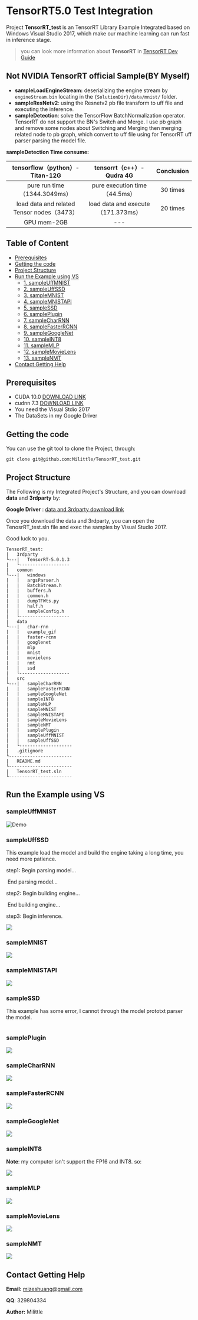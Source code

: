 # TensorRT5.0 Test Integration

Project **TensorRT_test** is an TensorRT Library Example Integrated based on Windows Visual Studio 2017, which make our machine learning can run fast in inference stage.

>you can look more information about **TensorRT** in [TensorRT Dev Guide](https://docs.nvidia.com/deeplearning/sdk/tensorrt-developer-guide/index.html) 

## Not NVIDIA TensorRT official Sample(BY Myself)

* **sampleLoadEngineStream:** deserializing the engine stream by `engineStream.bin` locating in the `{SolutionDir}/data/mnist/` folder.
* **sampleResNetv2**: using the Resnetv2 pb file transform to uff file and executing the inference.
* **sampleDetection**: solve the TensorFlow BatchNormalization operator. TensorRT do not support the BN's Switch and Merge. I use pb graph and remove some nodes about Switching and Merging then merging related node to pb graph, which  convert to uff file using for TensorRT uff parser parsing the model file.

**sampleDetection Time consume:**

|      tensorflow（python）- Titan-12G       |     tensorrt（c++）- Qudra 4G      | Conclusion |
| :----------------------------------------: | :--------------------------------: | :--------: |
|        pure run time（1344.3049ms）        |   pure execution time（44.5ms）    |  30 times  |
| load data and related Tensor nodes（3473） | load data and execute（171.373ms） |  20 times  |
|                GPU mem-2GB                 |                ---                 |            |

## Table of Content

* [Prerequisites](#Prerequisites)
* [Getting the code](#getting-the-code)
* [Project Structure](#project-structure)
* [Run the Example using VS](#run-the-example-using-vs)
  * [1. sampleUffMNIST](#sampleUffMNIST)
  * [2. sampleUffSSD](#sampleUffSSD)
  * [3. sampleMNIST](#sampleMNIST)
  * [4. sampleMNISTAPI](#sampleMNISTAPI)
  * [5. sampleSSD](#sampleSSD)
  * [6. samplePlugin](#samplePlugin)
  * [7. sampleCharRNN](#sampleCharRNN)
  * [8. sampleFasterRCNN](#sampleFasterRCNN)
  * [9. sampleGoogleNet](#sampleGoogleNet)
  * [10. sampleINT8](sampleINT8)
  * [11. sampleMLP](#sampleMLP)
  * [12. sampleMovieLens](#sampleMovieLens)
  * [13. sampleNMT](#sampleNMT)
* [Contact Getting Help](#contact-getting-help)

## Prerequisites

* CUDA 10.0  [DOWNLOAD LINK](https://developer.nvidia.com/cuda-downloads)
* cudnn 7.3 [DOWNLOAD LINK](https://developer.nvidia.com/cudnn)
* You need the Visual Stdio 2017
* The DataSets in my Google Driver

## Getting the code

You can use the git tool to clone the Project, through:

```shell
git clone git@github.com:Milittle/TensorRT_test.git
```

## Project Structure

The Following is my Integrated Project's Structure, and you can download **data** and **3rdparty** by:

**Google Driver** : [data and 3rdparty download link](https://drive.google.com/drive/folders/1mDKSmK5n2n7KnZhW5mQbUSJTSzZteN8c?usp=sharing)

Once you download the data and 3rdparty, you can open the TenosrRT_test.sln file and exec the samples by Visual Studio 2017.

Good luck to you.

```shell
TensorRT_test:
|	3rdparty
└---|	TensorRT-5.0.1.3
|	└-------------------
|	common
└---|	windows
|	|	argsParser.h
|	|	BatchStream.h
|	|	buffers.h
|	|	common.h
|	|	dumpTFWts.py
|	|	half.h
|	|	sampleConfig.h
|	└-------------------
|	data
└---|	char-rnn
|	|	example_gif
|	|	faster-rcnn
|	|	googlenet
|	|	mlp
|	|	mnist
|	|	movielens
|	|	nmt
|	|	ssd
|	└-------------------
|	src
└---|	sampleCharRNN
|	|	sampleFasterRCNN
|	|	sampleGoogleNet
|	|	sampleINT8
|	|	sampleMLP
|	|	sampleMNIST
|	|	sampleMNISTAPI
|	|	sampleMovieLens
|	|	sampleNMT
|	|	samplePlugin
|	|	sampleUffMNIST
|	|	sampleUffSSD
|	└--------------------
|	.gitignore
└------------------------
|	README.md
└------------------------
|	TensorRT_test.sln
└------------------------
```

## Run the Example using VS

### sampleUffMNIST

![Demo](https://s1.ax1x.com/2018/10/28/ig9UTe.gif)

### sampleUffSSD

This example load the model and build the engine taking a long time, you need more patience.

step1: Begin parsing model...

​	    End parsing model...

step2: Begin building engine...

​	    End building engine...

step3: Begin inference.

![](https://s1.ax1x.com/2018/10/29/igNDaT.gif)

### sampleMNIST

![](https://s1.ax1x.com/2018/10/29/igNcRJ.gif)

### sampleMNISTAPI

![](https://s1.ax1x.com/2018/10/29/igNgz9.gif)

### sampleSSD

This example has some error, I cannot through the model prototxt parser the model.

![]()

### samplePlugin

![](https://s1.ax1x.com/2018/10/29/igNWs1.gif)

### sampleCharRNN

![](https://s1.ax1x.com/2018/10/29/igN5dK.gif)

### sampleFasterRCNN

![](https://s1.ax1x.com/2018/10/29/igN7Je.gif)

### sampleGoogleNet

![](https://s1.ax1x.com/2018/10/29/igNHRH.gif)

### sampleINT8

**Note**: my computer isn't support the FP16 and INT8. so:

![](https://s1.ax1x.com/2018/10/29/igNxdf.gif)

### sampleMLP

![](https://s1.ax1x.com/2018/10/29/igNzo8.gif)

### sampleMovieLens

![](https://s1.ax1x.com/2018/10/29/igUpFS.gif)

### sampleNMT

![](https://s1.ax1x.com/2018/10/29/igUNFO.gif)

## Contact Getting Help

**Email:** mizeshuang@gmail.com

**QQ**: 329804334

**Author:**  Milittle